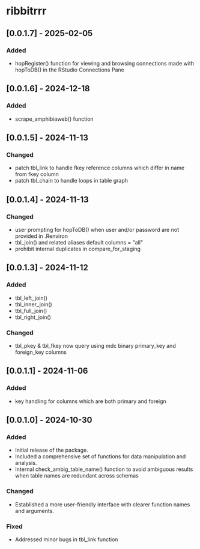 # ribbitrrr
## [0.0.1.7] - 2025-02-05
### Added
- hopRegister() function for viewing and browsing connections made with hopToDB() in the RStudio Connections Pane

## [0.0.1.6] - 2024-12-18
### Added
- scrape_amphibiaweb() function

## [0.0.1.5] - 2024-11-13
### Changed

- patch tbl_link to handle fkey reference columns which differ in name from fkey column
- patch tbl_chain to handle loops in table graph

## [0.0.1.4] - 2024-11-13
### Changed

- user prompting for hopToDB() when user and/or password are not provided in .Renviron
- tbl_join() and related aliases default columns = "all"
- prohibit internal duplicates in compare_for_staging

## [0.0.1.3] - 2024-11-12
### Added

- tbl_left_join()
- tbl_inner_join()
- tbl_full_join()
- tbl_right_join()

### Changed

- tbl_pkey & tbl_fkey now query using mdc binary primary_key and foreign_key columns

## [0.0.1.1] - 2024-11-06
### Added

- key handling for columns which are both primary and foreign

## [0.0.1.0] - 2024-10-30
### Added

- Initial release of the package.
- Included a comprehensive set of functions for data manipulation and analysis.
- Internal check_ambig_table_name() function to avoid ambiguous results when table names are redundant across schemas

### Changed

- Established a more user-friendly interface with clearer function names and arguments.

### Fixed

- Addressed minor bugs in tbl_link function
